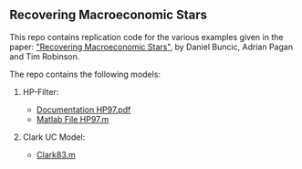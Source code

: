 ## Recovering Macroeconomic Stars
This repo contains replication code for the various examples given in the paper: ["Recovering Macroeconomic Stars"](https://cama.crawford.anu.edu.au/publication/cama-working-paper-series/21468/recovering-stars-macroeconomics), by Daniel Buncic, Adrian Pagan and Tim Robinson.

The repo contains the following models:
1. HP-Filter:
    - [Documentation HP97.pdf](HP97.pdf)
    - [Matlab File HP97.m](HP97.m)

2. Clark UC Model:
    - [Clark83.m](har)

 
 
